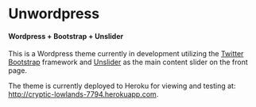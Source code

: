 <h1>Unwordpress</h1>

<h4>Wordpress + Bootstrap + Unslider</h4>

This is a Wordpress theme currently in development utilizing the <a href="http://getbootstrap.com/2.3.2/index.html">Twitter Bootstrap</a> framework and <a href="http://unslider.com/">Unslider</a> as the main content slider on the front page. 

The theme is currently deployed to Heroku for viewing and testing at: http://cryptic-lowlands-7794.herokuapp.com.
